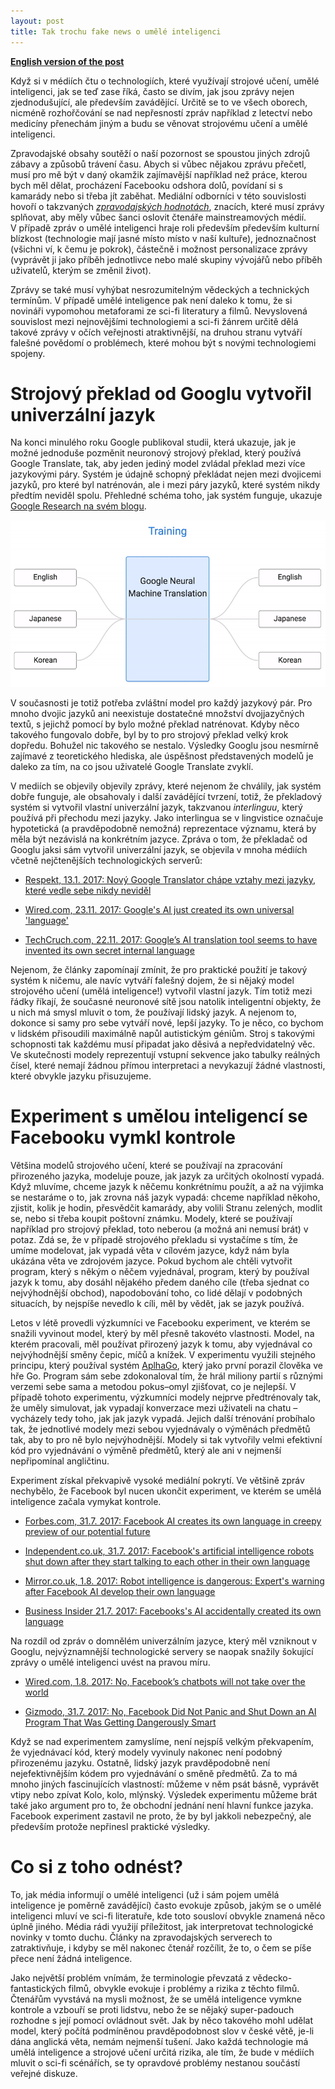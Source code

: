 ```yaml
---
layout: post
title: Tak trochu fake news o umělé inteligenci
---
```


__[English version of the post](/2017/05/29/Fake-news-on-AI.html)__

Když si v médiích čtu o technologiích, které využívají strojové učení, umělé
inteligenci, jak se teď zase říká, často se divím, jak jsou zprávy nejen
zjednodušující, ale především zavádějící. Určitě se to ve všech oborech, nicméně
rozhořčování se nad nepřesností zpráv například z letectví nebo medicíny
přenechám jiným a budu se věnovat strojovému učení a umělé inteligenci.

Zpravodajské obsahy soutěží o naší pozornost se spoustou jiných zdrojů zábavy a
způsobů trávení času. Abych si vůbec nějakou zprávu přečetl, musí pro mě být
v daný okamžik zajímavější například než práce, kterou bych měl dělat,
procházení Facebooku odshora dolů, povídaní si s kamarády nebo si třeba jít
zaběhat. Mediální odborníci v této souvislosti hovoří o takzvaných
[_zpravodajských
hodnotách_](https://cs.wikipedia.org/wiki/Zpravodajsk%C3%A9_hodnoty), znacích,
které musí zprávy splňovat, aby měly vůbec šanci oslovit čtenáře mainstreamových
médií. V případě zpráv o umělé inteligenci hraje roli především především
kulturní blízkost (technologie mají jasné místo místo v naší kultuře),
jednoznačnost (všichni ví, k čemu je pokrok), částečně i možnost personalizace
zprávy (vyprávět ji jako příběh jednotlivce nebo malé skupiny vývojářů nebo
příběh uživatelů, kterým se změnil život).

Zprávy se také musí vyhýbat nesrozumitelným vědeckých a technických termínům.
V případě umělé inteligence pak není daleko k tomu, že si novináři vypomohou
metaforami ze sci-fi literatury a filmů. Nevyslovená souvislost mezi
nejnovějšími technologiemi a sci-fi žánrem určitě dělá takové zprávy v očích
veřejnosti atraktivnější, na druhou stranu vytváří falešné povědomí o
problémech, které mohou být s novými technologiemi spojeny.

# Strojový překlad od Googlu vytvořil univerzální jazyk

Na konci minulého roku Google publikoval studii, která ukazuje, jak je možné
jednoduše pozměnit neuronový strojový překlad, který používá Google Translate,
tak, aby jeden jediný model zvládal překlad mezi více jazykovými páry. Systém je
údajně schopný překládat nejen mezi dvojicemi jazyků, pro které byl natrénován,
ale i mezi páry jazyků, které systém nikdy předtím neviděl spolu. Přehledné
schéma toho, jak systém funguje, ukazuje [Google Research na svém
blogu](https://research.googleblog.com/2016/11/zero-shot-translation-with-googles.html).

![Google's Zero-Shot Translation](/assets/google_zero_shot.gif)

V současnosti je totiž potřeba zvláštní model pro každý jazykový pár. Pro mnoho
dvojic jazyků ani neexistuje dostatečné množství dvojjazyčných textů, s jejichž
pomocí by bylo možné překlad natrénovat. Kdyby něco takového fungovalo dobře,
byl by to pro strojový překlad velký krok dopředu. Bohužel nic takového se
nestalo. Výsledky Googlu jsou nesmírně zajímavé z teoretického hlediska, ale
úspěšnost představených modelů je daleko za tím, na co jsou uživatelé Google
Translate zvyklí.

V mediích se objevily objevily zprávy, které nejenom že chválily, jak systém
dobře funguje, ale obsahovaly i další zavádějící tvrzení, totiž, že překladový
systém si vytvořil vlastní univerzální jazyk, takzvanou _interlinguu_, který
používá při přechodu mezi jazyky. Jako interlingua se v lingvistice označuje
hypotetická (a pravděpodobně nemožná) reprezentace významu, která by měla být
nezávislá na konkrétním jazyce. Zpráva o tom, že překladač od Googlu jaksi sám
vytvořil univerzální jazyk, se objevila v mnoha médiích včetně nejčtenějších
technologických serverů:

* [Respekt, 13.1. 2017: Nový Google Translator chápe vztahy mezi jazyky, které vedle sebe nikdy neviděl](https://www.respekt.cz/denni-menu/novy-google-translator-chape-vztahy-mezi-jazyky-ktere-vedle-sebe-nikdy-nevidel)

* [Wired.com, 23.11. 2017: Google's AI just created its own universal 'language'](http://www.wired.co.uk/article/google-ai-language-create)

* [TechCruch.com, 22.11. 2017: Google’s AI translation tool seems to have invented its own secret internal language](https://techcrunch.com/2016/11/22/googles-ai-translation-tool-seems-to-have-invented-its-own-secret-internal-language/)

Nejenom, že články zapomínají zmínit, že pro praktické použití je takový systém
k ničemu, ale navíc vytváří falešný dojem, že si nějaký model strojového učení
(umělá inteligence!) vytvořil vlastní jazyk. Tím totiž mezi řádky říkají, že
současné neuronové sítě jsou natolik inteligentní objekty, že u nich má smysl
mluvit o tom, že používají lidský jazyk. A nejenom to, dokonce si samy pro sebe
vytváří nové, lepší jazyky. To je něco, co bychom v lidském přisoudili maximálně
napůl autistickým géniům. Stroj s takovými schopnosti tak každému musí připadat
jako děsivá a nepředvidatelný věc. Ve skutečnosti modely reprezentují vstupní
sekvence jako tabulky reálných čísel, které nemají žádnou přímou interpretaci a
nevykazují žádné vlastnosti, které obvykle jazyku přisuzujeme.

# Experiment s umělou inteligencí se Facebooku vymkl kontrole

Většina modelů strojového učení, které se používají na zpracování přirozeného
jazyka, modeluje pouze, jak jazyk za určitých okolností vypadá. Když mluvíme,
chceme jazyk k něčemu konkrétnímu použít, a až na výjimka se nestaráme o to, jak
zrovna náš jazyk vypadá: chceme například někoho, zjistit, kolik je hodin,
přesvědčit kamarády, aby volili Stranu zelených, modlit se, nebo si třeba koupit
poštovní známku. Modely, které se používají například pro strojový překlad, toto
neberou (a možná ani nemusí brát) v potaz. Zdá se, že v případě strojového
překladu si vystačíme s tím, že umíme modelovat, jak vypadá věta v cílovém
jazyce, když nám byla ukázána věta ve zdrojovém jazyce. Pokud bychom ale chtěli
vytvořit program, který s někým o něčem vyjednával, program, který by používal
jazyk k tomu, aby dosáhl nějakého předem daného cíle (třeba sjednat co
nejvýhodnější obchod), napodobování toho, co lidé dělají v podobných situacích,
by nejspíše nevedlo k cíli, měl by vědět, jak se jazyk používá.

Letos v létě provedli výzkumníci ve Facebooku experiment, ve kterém se snažili
vyvinout model, který by měl přesně takovéto vlastnosti. Model, na kterém
pracovali, měl používat přirozený jazyk k tomu, aby vyjednával co nejvýhodnější
směny čepic, míčů a knížek. V experimentu využili stejného principu, který
používal systém [AplhaGo](https://cs.wikipedia.org/wiki/AlphaGo), který jako
první porazil člověka ve hře Go. Program sám sebe zdokonaloval tím, že hrál
miliony partií s různými verzemi sebe sama a metodou pokus–omyl zjišťovat, co je
nejlepší. V případě tohoto experimentu, výzkumníci modely nejprve předtrénovaly
tak, že uměly simulovat, jak vypadají konverzace mezi uživateli na chatu –
vycházely tedy toho, jak jak jazyk vypadá. Jejich další trénování probíhalo tak,
že jednotlivé modely mezi sebou vyjednávaly o výměnách předmětů tak, aby to pro
ně bylo nejvýhodnější. Modely si tak vytvořily velmi efektivní kód pro
vyjednávání o výměně předmětů, který ale ani v nejmenší nepřipomínal angličtinu.

Experiment získal překvapivě vysoké mediální pokrytí. Ve většině zpráv
nechybělo, že Facebook byl nucen ukončit experiment, ve kterém se umělá
inteligence začala vymykat kontrole.

* [Forbes.com, 31.7. 2017: Facebook AI creates its own language in creepy preview of our potential future](https://www.forbes.com/sites/tonybradley/2017/07/31/facebook-ai-creates-its-own-language-in-creepy-preview-of-our-potential-future)

* [Independent.co.uk, 31.7. 2017: Facebook's artificial intelligence robots shut down after they start talking to each other in their own language](http://www.independent.co.uk/life-style/gadgets-and-tech/news/facebook-artificial-intelligence-ai-chatbot-new-language-research-openai-google-a7869706.html)

* [Mirror.co.uk, 1.8. 2017: Robot intelligence is dangerous: Expert's warning after Facebook AI develop their own language](http://www.mirror.co.uk/tech/robot-intelligence-dangerous-experts-warning-10908711)

* [Business Insider 21.7. 2017: Facebooks's AI accidentally created its own language](http://uk.businessinsider.com/facebook-chat-bots-created-their-own-language-2017-6?r=US&IR=T)

Na rozdíl od zpráv o domnělém univerzálním jazyce, který měl vzniknout v
Googlu, nejvýznamnější technologické servery se naopak snažily šokující zprávy
o umělé inteligenci uvést na pravou míru.

* [Wired.com, 1.8. 2017: No, Facebook’s chatbots will not take over the world](https://www.wired.com/story/facebooks-chatbots-will-not-take-over-the-world/)

* [Gizmodo, 31.7. 2017: No, Facebook Did Not Panic and Shut Down an AI Program That Was Getting Dangerously Smart](https://gizmodo.com/no-facebook-did-not-panic-and-shut-down-an-ai-program-1797414922)

Když se nad experimentem zamyslíme, není nejspíš velkým překvapením, že
vyjednávací kód, který modely vyvinuly nakonec není podobný přirozenému jazyku.
Ostatně, lidský jazyk pravděpodobně není nejefektivnějším kódem pro vyjednávání
o směně předmětů. Za to má mnoho jiných fascinujících vlastností: můžeme v něm
psát básně, vyprávět vtipy nebo zpívat Kolo, kolo, mlýnský. Výsledek
experimentu můžeme brát také jako argument pro to, že obchodní jednání není
hlavní funkce jazyka. Facebook experiment zastavil ne proto, že by byl jakkoli
nebezpečný, ale především protože nepřinesl praktické výsledky.

# Co si z toho odnést?

To, jak média informují o umělé inteligenci (už i sám pojem umělá inteligence
je poměrně zavádějící) často evokuje způsob, jakým se o umělé inteligenci mluví
ve sci-fi literatuře, kde toto sousloví obvykle znamená něco úplně jiného.
Média rádi využijí příležitost, jak interpretovat technologické novinky v tomto
duchu. Články na zpravodajských serverech to zatraktivňuje, i kdyby se měl
nakonec čtenář rozčílit, že to, o čem se píše přece není žádná inteligence.

Jako největší problém vnímám, že terminologie převzatá z vědecko-fantastických
filmů, obvykle evokuje i problémy a rizika z těchto filmů. Čtenářům vyvstává na
mysli možnost, že se umělá inteligence vymkne kontrole a vzbouří se proti
lidstvu, nebo že se nějaký super-padouch rozhodne s její pomocí ovládnout svět.
Jak by něco takového mohl udělat model, který počítá podmíněnou pravděpodobnost
slov v české větě, je-li dána anglická věta, nemám nejmenší tušení. Jako každá
technologie má umělá inteligence a strojové učení určitá rizika, ale tím, že
bude v médiích mluvit o sci-fi scénářích, se ty opravdové problémy nestanou
součástí veřejné diskuze.
